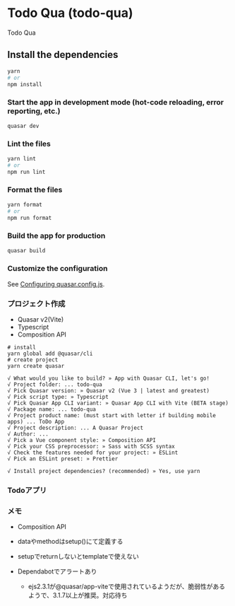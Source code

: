 # Todo Qua (todo-qua)

Todo Qua

## Install the dependencies
```bash
yarn
# or
npm install
```

### Start the app in development mode (hot-code reloading, error reporting, etc.)
```bash
quasar dev
```


### Lint the files
```bash
yarn lint
# or
npm run lint
```


### Format the files
```bash
yarn format
# or
npm run format
```



### Build the app for production
```bash
quasar build
```

### Customize the configuration
See [Configuring quasar.config.js](https://v2.quasar.dev/quasar-cli-vite/quasar-config-js).


### プロジェクト作成
- Quasar v2(Vite)
- Typescript
- Composition API

```shell
# install
yarn global add @quasar/cli
# create project
yarn create quasar

√ What would you like to build? » App with Quasar CLI, let's go!
√ Project folder: ... todo-qua
√ Pick Quasar version: » Quasar v2 (Vue 3 | latest and greatest)
√ Pick script type: » Typescript
√ Pick Quasar App CLI variant: » Quasar App CLI with Vite (BETA stage)
√ Package name: ... todo-qua
√ Project product name: (must start with letter if building mobile apps) ... ToDo App
√ Project description: ... A Quasar Project
√ Author: ...
√ Pick a Vue component style: » Composition API
√ Pick your CSS preprocessor: » Sass with SCSS syntax
√ Check the features needed for your project: » ESLint
√ Pick an ESLint preset: » Prettier

√ Install project dependencies? (recommended) » Yes, use yarn
```

### Todoアプリ



### メモ
- Composition API
- dataやmethodはsetup()にて定義する
- setupでreturnしないとtemplateで使えない

-  Dependabotでアラートあり
   -  ejs2.3.1が@quasar/app-viteで使用されているようだが、脆弱性があるようで、3.1.7以上が推奨。対応待ち

